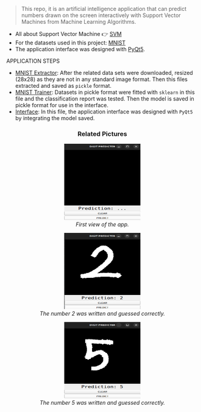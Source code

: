 > This repo, it is an artificial intelligence application that can predict numbers drawn on the screen interactively with Support Vector Machines from Machine Learning Algorithms.

* All about Support Vector Machine :point_right: [SVM][svm]
* For the datasets used in this project: [MNIST][mnist_sets]
* The application interface was designed with [PyQt5][pyqt].

APPLICATION STEPS
* [MNIST Extractor][mnist_extractor]: After the related data sets were downloaded, resized (28x28) as they are not in any standard image format. Then this files extracted and saved as `pickle` format.
* [MNIST Trainer][mnist_trainer]: Datasets in pickle format were fitted with `sklearn` in this file and the classification report was tested. Then the model is saved in pickle format for use in the interface.
* [Interface][design]: In this file, the application interface was designed with `PyQt5` by integrating the model saved.

<h3 align="center">Related Pictures</h3>
<p align="center">
<img src="https://github.com/mrkizmaz/Predict-Digit-Number/blob/master/images/pdn_1.png" width="200" height="200">
</br> <i> First view of the app. </i> </p>

<p align="center">
<img src="https://github.com/mrkizmaz/Predict-Digit-Number/blob/master/images/pdn_2.png" width="200" height="200">
</br> <i> The number 2 was written and guessed correctly. </i> </p>

<p align="center">
<img src="https://github.com/mrkizmaz/Predict-Digit-Number/blob/master/images/pdn_3.png" width="200" height="200">
</br> <i> The number 5 was written and guessed correctly. </i> </p>



[svm]: https://scikit-learn.org/stable/modules/svm.html
[mnist_sets]: http://yann.lecun.com/exdb/mnist/
[pyqt]: https://zetcode.com/gui/pyqt5/
[mnist_extractor]: https://github.com/mrkizmaz/Predict-Digit-Number/blob/master/mnist_extractor.py
[mnist_trainer]: https://github.com/mrkizmaz/Predict-Digit-Number/blob/master/mnist_trainer.py
[design]: https://github.com/mrkizmaz/Predict-Digit-Number/blob/master/interface.py